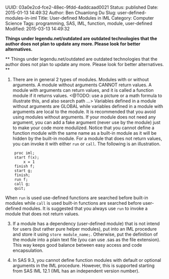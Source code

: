 UUID: 03a0e2cd-fce2-48ec-9fdd-4addcaad0021
Status: published
Date: 2015-01-13 14:49:32
Author: Ben Chuanlong Du
Slug: user-defined-modules-in-iml
Title: User-defined Modules in IML
Category: Computer Science
Tags: programming, SAS, IML, function, module, user-defined
Modified: 2015-03-13 14:49:32

**Things under legendu.net/outdated are outdated technologies that the author does not plan to update any more. Please look for better alternatives.**

**
Things under legendu.net/outdated are outdated technologies 
that the author does not plan to update any more. 
Please look for better alternatives.
**

1. There are in general 2 types of modules. 
Modules with or without arguments.
A module without arguments CANNOT return values.
A module with arguments can return values,
and it is called a function module if it returns values.
<@TODO: use a picture or a math formula to illustrate this, and also search path ...>
Variables defined in a module without arguments are GLOBAL
while variables defined in a module with arguments are local to the module.
It is recommended that you avoid using modules without arguments.
If your module does not need any argument,
you can add a fake argument (never use by the module) just to make your code more modulized.
Notice that you cannot define a function module with the same name as a built-in module 
as it will be hidden by the built-in module.
For a module that does not return values,
you can invoke it with either `run` or `call`.
The following is an illustration.
```SAS
	proc iml;
	start f(x);
		x = 1
	finish f;
	start g;
	finish;
	run f;
	call g;
	quit;
```
When `run` is used use-defined functions are searched before built-in modules
while `call` is used built-in functions are searched before user-defined modules.
It is suggested that you always use `run` to invoke a module that does not return values.


3. If a module has a dependency (user-defined module) that is not intend for users (but rather pure helper modules), 
put into an IML procedure and store it using `store module_name;`.
Otherwise, put the definition of the module into a plain text file (you can use .sas as the file extension). 
This way keeps good balance between easy access and code encapsulation.


4. In SAS 9.3, 
you cannot define function modules with default or optional arguments in the IML procedure.
However, 
this is supported starting from SAS IML 12.1 (IML has an independent version number).

